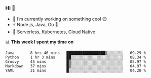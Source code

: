 ### Hi 👋

<!--
**nodejh/nodejh** is a ✨ _special_ ✨ repository because its `README.md` (this file) appears on your GitHub profile.

Here are some ideas to get you started:

- 🔭 I’m currently working on ...
- 🌱 I’m currently learning ...
- 👯 I’m looking to collaborate on ...
- 🤔 I’m looking for help with ...
- 💬 Ask me about ...
- 📫 How to reach me: ...
- 😄 Pronouns: ...
- ⚡ Fun fact: ...
-->

- 🔭 I’m currently working on something cool :wink:
- ⚡ Node.js, Java, Go :thought_balloon:
- 🤖 Serverless, Kubernetes, Cloud Native

📊 **This week I spent my time on**

<!--START_SECTION:waka-->
```text
Java       8 hrs 46 mins   █████████████████▒░░░░░░░   69.29 % 
Python     1 hr 3 mins     ██░░░░░░░░░░░░░░░░░░░░░░░   08.34 % 
Groovy     45 mins         █▒░░░░░░░░░░░░░░░░░░░░░░░   05.97 % 
Markdown   37 mins         █▒░░░░░░░░░░░░░░░░░░░░░░░   04.97 % 
YAML       31 mins         █░░░░░░░░░░░░░░░░░░░░░░░░   04.20 % 
```
<!--END_SECTION:waka-->


<!--
:traffic_light: **Visitors**

![visitors](https://visitor-badge.glitch.me/badge?page_id=nodejh.nodejh)
-->
